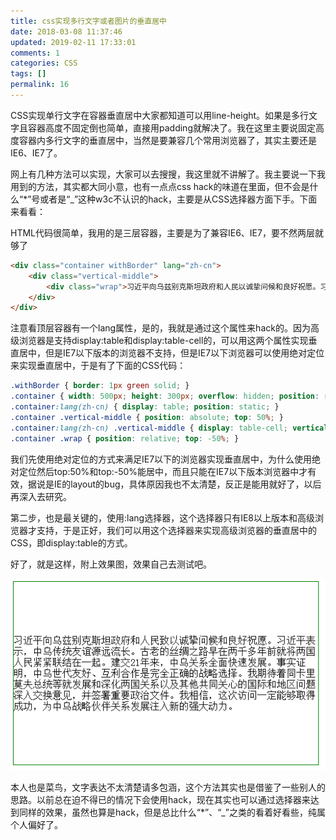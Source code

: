 ```yaml
---
title: css实现多行文字或者图片的垂直居中
date: 2018-03-08 11:37:46
updated: 2019-02-11 17:33:01
comments: 1
categories: CSS
tags: []
permalink: 16
---
```


CSS实现单行文字在容器垂直居中大家都知道可以用line-height。如果是多行文字且容器高度不固定倒也简单，直接用padding就解决了。我在这里主要说固定高度容器内多行文字的垂直居中，当然是要兼容几个常用浏览器了，其实主要还是IE6、IE7了。

<!--more-->
网上有几种方法可以实现，大家可以去搜搜，我这里就不讲解了。我主要说一下我用到的方法，其实都大同小意，也有一点点css hack的味道在里面，但不会是什么“*”号或者是“_”这种w3c不认识的hack，主要是从CSS选择器方面下手。下面来看看：

HTML代码很简单，我用的是三层容器，主要是为了兼容IE6、IE7，要不然两层就够了

```html
<div class="container withBorder" lang="zh-cn">
    <div class="vertical-middle">
        <div class="wrap">习近平向乌兹别克斯坦政府和人民以诚挚问候和良好祝愿。习近平表示，中乌传统友谊源远流长。古老的丝绸之路早在两千多年前就将两国人民联系在一起。建交21年来，中乌关系全面快速发展。事实证明，中乌世代友好、互利合作是完全正确的战略选择。我期待着同卡里莫夫总统等就发展和深化两个关系以及其他共同关心的国际和地区问题深入交换意见，并签署重要政治文件。我相信，这次访问一定能够取得成功，为中乌战略伙伴使用关系发展注入新的强大动力。</div>
    </div>
</div>
```

注意看顶层容器有一个lang属性，是的，我就是通过这个属性来hack的。因为高级浏览器是支持display:table和display:table-cell的，可以用这两个属性实现垂直居中，但是IE7以下版本的浏览器不支持，但是IE7以下浏览器可以使用绝对定位来实现垂直居中，于是有了下面的CSS代码：

```css
.withBorder { border: 1px green solid; }
.container { width: 500px; height: 300px; overflow: hidden; position: relative; }
.container:lang(zh-cn) { display: table; position: static; }
.container .vertical-middle { position: absolute; top: 50%; }
.container:lang(zh-cn) .vertical-middle { display: table-cell; vertical-align: middle; position: static; }
.container .wrap { position: relative; top: -50%; }
```

我们先使用绝对定位的方式来满足IE7以下的浏览器实现垂直居中，为什么使用绝对定位然后top:50%和top:-50%能居中，而且只能在IE7以下版本浏览器中才有效，据说是IE的layout的bug，具体原因我也不太清楚，反正是能用就好了，以后再深入去研究。

第二步，也是最关键的，使用:lang选择器，这个选择器只有IE8以上版本和高级浏览器才支持，于是正好，我们可以用这个选择器来实现高级浏览器的垂直居中的CSS，即display:table的方式。

好了，就是这样，附上效果图，效果自己去测试吧。

![css_vertical_align_middle_03](https://github.com/richard-chen-1985/blog/raw/master/static/css_vertical_align_middle_03.png)

本人也是菜鸟，文字表达不太清楚请多包涵，这个方法其实也是借鉴了一些别人的思路。以前总在迫不得已的情况下会使用hack，现在其实也可以通过选择器来达到同样的效果，虽然也算是hack，但是总比什么“*”、“_”之类的看着好看些，纯属个人偏好了。

